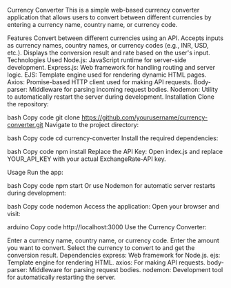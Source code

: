 Currency Converter
This is a simple web-based currency converter application that allows users to convert between different currencies by entering a currency name, country name, or currency code.

Features
Convert between different currencies using an API.
Accepts inputs as currency names, country names, or currency codes (e.g., INR, USD, etc.).
Displays the conversion result and rate based on the user's input.
Technologies Used
Node.js: JavaScript runtime for server-side development.
Express.js: Web framework for handling routing and server logic.
EJS: Template engine used for rendering dynamic HTML pages.
Axios: Promise-based HTTP client used for making API requests.
Body-parser: Middleware for parsing incoming request bodies.
Nodemon: Utility to automatically restart the server during development.
Installation
Clone the repository:

bash
Copy code
git clone https://github.com/yourusername/currency-converter.git
Navigate to the project directory:

bash
Copy code
cd currency-converter
Install the required dependencies:

bash
Copy code
npm install
Replace the API Key: Open index.js and replace YOUR_API_KEY with your actual ExchangeRate-API key.

Usage
Run the app:

bash
Copy code
npm start
Or use Nodemon for automatic server restarts during development:

bash
Copy code
nodemon
Access the application: Open your browser and visit:

arduino
Copy code
http://localhost:3000
Use the Currency Converter:

Enter a currency name, country name, or currency code.
Enter the amount you want to convert.
Select the currency to convert to and get the conversion result.
Dependencies
express: Web framework for Node.js.
ejs: Template engine for rendering HTML.
axios: For making API requests.
body-parser: Middleware for parsing request bodies.
nodemon: Development tool for automatically restarting the server.
